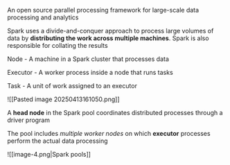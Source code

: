 An open source parallel processing framework for large-scale data processing and analytics

Spark uses a divide-and-conquer approach to process large volumes of data by **distributing the work across multiple machines**. Spark is also responsible for collating the results

Node - A machine in a Spark cluster that processes data

Executor - A worker process inside a node that runs tasks

Task - A unit of work assigned to an executor

![[Pasted image 20250413161050.png]]

A **head node** in the Spark pool coordinates distributed processes through a driver program 

The pool includes *multiple worker nodes* on which **executor** processes perform the actual data processing

![[image-4.png|Spark pools]]
